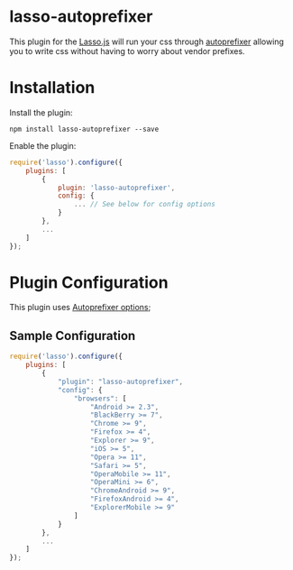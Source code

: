 lasso-autoprefixer
==================
This plugin for the [Lasso.js](https://github.com/lasso-js/lasso) will run your css through [autoprefixer](https://github.com/postcss/autoprefixer-core) allowing you to write css without having to worry about vendor prefixes.

# Installation

Install the plugin:

```
npm install lasso-autoprefixer --save
```

Enable the plugin:

```javascript
require('lasso').configure({
    plugins: [
        {
            plugin: 'lasso-autoprefixer',
            config: {
                ... // See below for config options
            }
        },
        ...
    ]
});
```

# Plugin Configuration


This plugin uses [Autoprefixer options](https://github.com/postcss/autoprefixer#options);


## Sample Configuration

```javascript
require('lasso').configure({
    plugins: [
        {
            "plugin": "lasso-autoprefixer",
            "config": {
                "browsers": [
                    "Android >= 2.3",
                    "BlackBerry >= 7",
                    "Chrome >= 9",
                    "Firefox >= 4",
                    "Explorer >= 9",
                    "iOS >= 5",
                    "Opera >= 11",
                    "Safari >= 5",
                    "OperaMobile >= 11",
                    "OperaMini >= 6",
                    "ChromeAndroid >= 9",
                    "FirefoxAndroid >= 4",
                    "ExplorerMobile >= 9"
                ]
            }
        },
        ...
    ]
});
```

